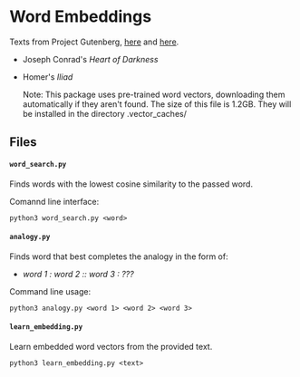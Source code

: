 # Word Embeddings

Texts from Project Gutenberg, [here](https://www.gutenberg.org/files/219/219-h/219-h.htm) and [here](http://www.gutenberg.org/cache/epub/1728/pg1728.txt).

- Joseph Conrad's _Heart of Darkness_
- Homer's _Iliad_

	Note: This package uses pre-trained word vectors, downloading them automatically if they aren't found. The size of this file is 1.2GB. They will be installed in the directory .vector_caches/

## Files

#### `word_search.py`

Finds words with the lowest cosine similarity to the passed word.

Comannd line interface:
```
python3 word_search.py <word>
```

#### `analogy.py`

Finds word that best completes the analogy in the form of:

- _word 1 : word 2 :: word 3 : ???_


Command line usage:
```
python3 analogy.py <word 1> <word 2> <word 3>
```


#### `learn_embedding.py`

Learn embedded word vectors from the provided text.

```
python3 learn_embedding.py <text>
```

